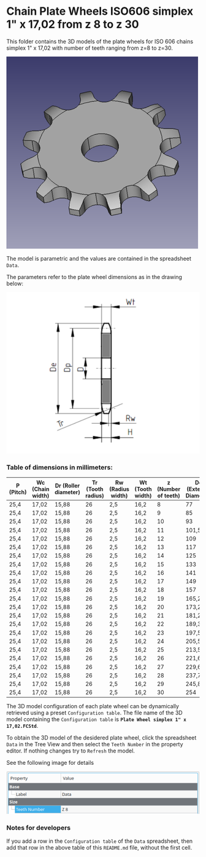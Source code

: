 # Chain Plate Wheels ISO606 simplex 1" x 17,02 from z 8 to z 30

This folder contains the 3D models of the plate wheels for ISO 606 chains simplex 1" x 17,02 with number of teeth ranging from z=8 to z=30.

![Image](../images/simplex_screenshot.png "Plate Wheel Simplex")

The model is parametric and the values are contained in the spreadsheet `Data`.

The parameters refer to the plate wheel dimensions as in the drawing below:

![Drawing](../images/simplex_drawing.png "Drawing")

### Table of dimensions in millimeters:

P (Pitch)|Wc (Chain width)|Dr (Roller diameter)|Tr (Tooth radius)|Rw (Radius width)|Wt (Tooth width)|z (Number of teeth)|De (External Diameter)|Dp (Pitch diameter)|D (Hole diameter)|H (Total height)
---|---|---|---|---|---|---|---|---|---|---
25,4|17,02|15,88|26|2,5|16,2|8|77|66,37|12|16,2
25,4|17,02|15,88|26|2,5|16,2|9|85|74,27|12|16,2
25,4|17,02|15,88|26|2,5|16,2|10|93|82,19|12|16,2
25,4|17,02|15,88|26|2,5|16,2|11|101,5|90,14|16|16,2
25,4|17,02|15,88|26|2,5|16,2|12|109|98,14|16|16,2
25,4|17,02|15,88|26|2,5|16,2|13|117|106,12|16|16,2
25,4|17,02|15,88|26|2,5|16,2|14|125|114,15|16|16,2
25,4|17,02|15,88|26|2,5|16,2|15|133|122,17|16|16,2
25,4|17,02|15,88|26|2,5|16,2|16|141|130,2|20|16,2
25,4|17,02|15,88|26|2,5|16,2|17|149|138,22|20|16,2
25,4|17,02|15,88|26|2,5|16,2|18|157|146,28|20|16,2
25,4|17,02|15,88|26|2,5|16,2|19|165,2|154,33|20|16,2
25,4|17,02|15,88|26|2,5|16,2|20|173,2|162,38|20|16,2
25,4|17,02|15,88|26|2,5|16,2|21|181,2|170,43|20|16,2
25,4|17,02|15,88|26|2,5|16,2|22|189,3|178,48|20|16,2
25,4|17,02|15,88|26|2,5|16,2|23|197,5|186,53|20|16,2
25,4|17,02|15,88|26|2,5|16,2|24|205,5|194,59|20|16,2
25,4|17,02|15,88|26|2,5|16,2|25|213,5|202,66|20|16,2
25,4|17,02|15,88|26|2,5|16,2|26|221,6|210,72|20|16,2
25,4|17,02|15,88|26|2,5|16,2|27|229,6|218,79|20|16,2
25,4|17,02|15,88|26|2,5|16,2|28|237,7|226,85|20|16,2
25,4|17,02|15,88|26|2,5|16,2|29|245,8|234,92|20|16,2
25,4|17,02|15,88|26|2,5|16,2|30|254|243|20|16,2

The 3D model configuration of each plate wheel can be dynamically retrieved using a preset `Configuration table`.
The file name of the 3D model containing the `Configuration table` is **`Plate Wheel simplex 1" x 17,02.FCStd`**.

To obtain the 3D model of the desidered plate wheel, click the spreadsheet `Data` in the Tree View and then select the `Teeth Number` in the property editor. If nothing changes try to `Refresh` the model.

See the following image for details

![Drawing](../images/configuration.png "Configuration")

### Notes for developers
If you add a row in the `Configuration table` of the `Data` spreadsheet, then add that row in the above table of this `README.md` file, without the first cell.
